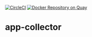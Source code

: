 [![CircleCI](https://circleci.com/gh/giantswarm/app-collector.svg?&style=shield)](https://circleci.com/gh/giantswarm/app-collector) [![Docker Repository on Quay](https://quay.io/repository/giantswarm/app-collector/status "Docker Repository on Quay")](https://quay.io/repository/giantswarm/app-collector)

# app-collector

